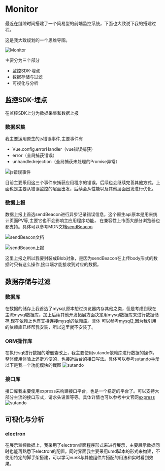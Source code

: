 <!--
 * @Author: 蔡鑫 1058360098@qq.com
 * @Date: 2023-12-01 13:56:03
 * @LastEditors: 蔡鑫 1058360098@qq.com
 * @LastEditTime: 2023-12-06 11:32:19
 * @FilePath: \docsify\docs\articles\technical\t23.md
 * @Description: 这是默认设置,请设置`customMade`, 打开koroFileHeader查看配置 进行设置: https://github.com/OBKoro1/koro1FileHeader/wiki/%E9%85%8D%E7%BD%AE
-->
# Monitor

最近在缝隙时间搭建了一个简易型的前端监控系统，下面也大致说下我的搭建过程。

这是我大致规划的一个思维导图。

![Monitor](https://cdn.jsdelivr.net/gh/caix-github/pics-storage/t23120231201.png)

主要分为三个部分
- 监控SDK-埋点
- 数据存储与过滤
- 可视化与分析

## 监控SDK-埋点

在监控SDK上分为数据采集和数据上报

### 数据采集

我主要运用原生的js错误事件,主要事件有

- Vue.config.errorHandler（vue错误捕获）
- error（全局捕获错误）
- unhandledrejection（全局捕获未处理的Promise异常）

![js错误事件](https://cdn.jsdelivr.net/gh/caix-github/pics-storage/t23220231201.png)

目前主要采用这三个事件来捕获应用程序的错误，后续也会继续完善其他方式。上面也是主要从错误监控的层面出发，后续会从性能以及其他层面出发进行优化。

### 数据上报

数据上报上首选sendBeacon进行异步记录错误信息，这个原生api原本是用来统计页面PV等,主要它也不会影响主应用程序功能，
在兼容性上市面大部分浏览器也都支持。具体可以参考MDN文档[sendBeacon](https://developer.mozilla.org/en-US/docs/Web/API/Navigator/sendBeacon)

![sendBeacon文档](https://cdn.jsdelivr.net/gh/caix-github/pics-storage/t23320231201.png)

![sendBeacon上报](https://cdn.jsdelivr.net/gh/caix-github/pics-storage/t23420231201.png)

这里上报之所以我要封装成Blob对象，是因为sendBeacon在上传body形式的数据时只有这么操作,接口端才能接收到对应的数据。

## 数据存储与过滤

### 数据库
在数据的储存上我首选了mysql,原本想过浏览器内存其他之类，但是考虑到现在主流mysql数据库，加上后续其他开发拓展方面决定用mysql数据库来进行数据储存,现在依赖上也有支持连接mysql的依赖库。具体
可以参考[mysql2](https://www.npmjs.com/package/mysql2),因为我引用的依赖库已经帮我安装，所以这里就不安装了。

### ORM操作库
在执行sql进行数据的增删查改上，我主要使用sutando依赖库进行数据的操作。整体使用体验上还挺方便的，也接近后台的接口写法。具体可以参考[sutando手册](https://sutando.org/zh_CN/guide/mutators.html)
以下是我一个功能模块的截图
![sutando](https://cdn.jsdelivr.net/gh/caix-github/pics-storage/t23520231201.png)

### 接口库
接口库我主要使用express来构建接口平台，也是一个稳定的平台了。可以支持大部分主流的接口形式，请求头设置等等。具体详情也可以参考中文官网[express](https://www.expressjs.com.cn/)
![sutando](https://cdn.jsdelivr.net/gh/caix-github/pics-storage/t23620231201.png)

## 可视化与分析

### electron
在展示监控数据上，我采用了electron桌面程序形式来进行展示，主要展示数据同时也能再熟悉下electron的配置。同时界面我主要采用umd脚本的形式来构建，不使用特定的脚手架搭建，可以学习vue3与其他组件库搭配的用法和实时看到效果。